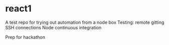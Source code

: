 # react1
A test repo for trying out automation from a node box
Testing: remote gitting
SSH connections
Node continuous integration

Prep for hackathon
